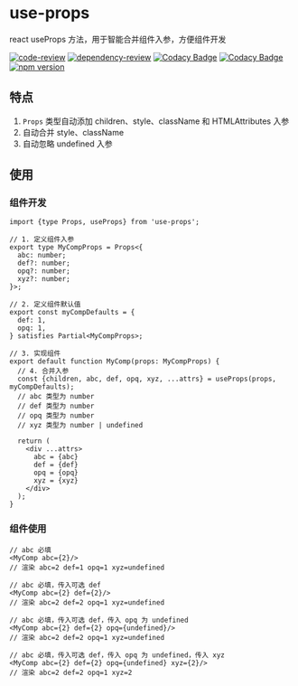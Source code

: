 # use-props
react useProps 方法，用于智能合并组件入参，方便组件开发

[![code-review](https://github.com/FrontEndDev-org/use-props/actions/workflows/code-review.yml/badge.svg)](https://github.com/FrontEndDev-org/use-props/actions/workflows/code-review.yml)
[![dependency-review](https://github.com/FrontEndDev-org/use-props/actions/workflows/dependency-review.yml/badge.svg)](https://github.com/FrontEndDev-org/use-props/actions/workflows/dependency-review.yml)
[![Codacy Badge](https://app.codacy.com/project/badge/Grade/948a21cc839b431490dd8b8bf22628c3)](https://app.codacy.com/gh/FrontEndDev-org/use-props/dashboard?utm_source=gh&utm_medium=referral&utm_content=&utm_campaign=Badge_grade)
[![Codacy Badge](https://app.codacy.com/project/badge/Coverage/948a21cc839b431490dd8b8bf22628c3)](https://app.codacy.com/gh/FrontEndDev-org/use-props/dashboard?utm_source=gh&utm_medium=referral&utm_content=&utm_campaign=Badge_coverage)
[![npm version](https://badge.fury.io/js/use-props.svg)](https://npmjs.com/package/use-props)


## 特点
1. `Props` 类型自动添加 children、style、className 和 HTMLAttributes 入参
2. 自动合并 style、className
3. 自动忽略 undefined 入参


## 使用
### 组件开发
```tsx
import {type Props, useProps} from 'use-props';

// 1. 定义组件入参
export type MyCompProps = Props<{
  abc: number;
  def?: number;
  opq?: number;
  xyz?: number;
}>;

// 2. 定义组件默认值
export const myCompDefaults = {
  def: 1,
  opq: 1,
} satisfies Partial<MyCompProps>;

// 3. 实现组件
export default function MyComp(props: MyCompProps) {
  // 4. 合并入参
  const {children, abc, def, opq, xyz, ...attrs} = useProps(props, myCompDefaults);
  // abc 类型为 number
  // def 类型为 number
  // opq 类型为 number
  // xyz 类型为 number | undefined

  return (
    <div ...attrs>
      abc = {abc}
      def = {def}
      opq = {opq}
      xyz = {xyz}
    </div>
  );
}
```

### 组件使用
```tsx
// abc 必填
<MyComp abc={2}/>
// 渲染 abc=2 def=1 opq=1 xyz=undefined

// abc 必填，传入可选 def
<MyComp abc={2} def={2}/>
// 渲染 abc=2 def=2 opq=1 xyz=undefined

// abc 必填，传入可选 def，传入 opq 为 undefined
<MyComp abc={2} def={2} opq={undefined}/>
// 渲染 abc=2 def=2 opq=1 xyz=undefined

// abc 必填，传入可选 def，传入 opq 为 undefined，传入 xyz
<MyComp abc={2} def={2} opq={undefined} xyz={2}/>
// 渲染 abc=2 def=2 opq=1 xyz=2
```
